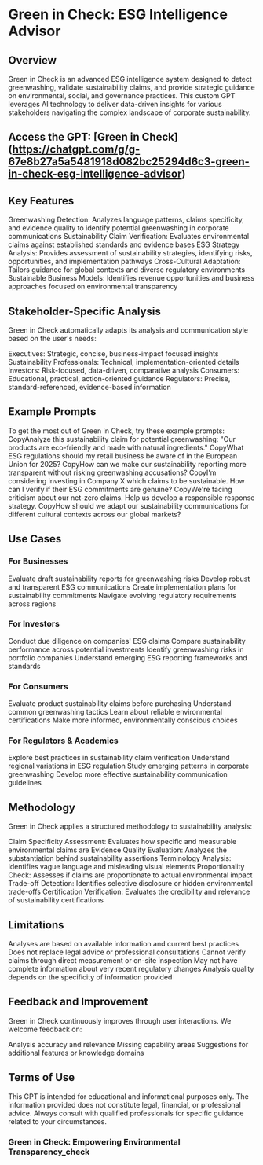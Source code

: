 # Green in Check: ESG Intelligence Advisor
## Overview
Green in Check is an advanced ESG intelligence system designed to detect greenwashing, validate sustainability claims, and provide strategic guidance on environmental, social, and governance practices. This custom GPT leverages AI technology to deliver data-driven insights for various stakeholders navigating the complex landscape of corporate sustainability.

## Access the GPT: [Green in Check] (https://chatgpt.com/g/g-67e8b27a5a5481918d082bc25294d6c3-green-in-check-esg-intelligence-advisor)
## Key Features

Greenwashing Detection: Analyzes language patterns, claims specificity, and evidence quality to identify potential greenwashing in corporate communications
Sustainability Claim Verification: Evaluates environmental claims against established standards and evidence bases
ESG Strategy Analysis: Provides assessment of sustainability strategies, identifying risks, opportunities, and implementation pathways
Cross-Cultural Adaptation: Tailors guidance for global contexts and diverse regulatory environments
Sustainable Business Models: Identifies revenue opportunities and business approaches focused on environmental transparency

## Stakeholder-Specific Analysis
Green in Check automatically adapts its analysis and communication style based on the user's needs:

Executives: Strategic, concise, business-impact focused insights
Sustainability Professionals: Technical, implementation-oriented details
Investors: Risk-focused, data-driven, comparative analysis
Consumers: Educational, practical, action-oriented guidance
Regulators: Precise, standard-referenced, evidence-based information

## Example Prompts
To get the most out of Green in Check, try these example prompts:
CopyAnalyze this sustainability claim for potential greenwashing: "Our products are eco-friendly and made with natural ingredients."
CopyWhat ESG regulations should my retail business be aware of in the European Union for 2025?
CopyHow can we make our sustainability reporting more transparent without risking greenwashing accusations?
CopyI'm considering investing in Company X which claims to be sustainable. How can I verify if their ESG commitments are genuine?
CopyWe're facing criticism about our net-zero claims. Help us develop a responsible response strategy.
CopyHow should we adapt our sustainability communications for different cultural contexts across our global markets?
## Use Cases
### For Businesses

Evaluate draft sustainability reports for greenwashing risks
Develop robust and transparent ESG communications
Create implementation plans for sustainability commitments
Navigate evolving regulatory requirements across regions

### For Investors
Conduct due diligence on companies' ESG claims
Compare sustainability performance across potential investments
Identify greenwashing risks in portfolio companies
Understand emerging ESG reporting frameworks and standards

### For Consumers

Evaluate product sustainability claims before purchasing
Understand common greenwashing tactics
Learn about reliable environmental certifications
Make more informed, environmentally conscious choices

### For Regulators & Academics

Explore best practices in sustainability claim verification
Understand regional variations in ESG regulation
Study emerging patterns in corporate greenwashing
Develop more effective sustainability communication guidelines

## Methodology
Green in Check applies a structured methodology to sustainability analysis:

Claim Specificity Assessment: Evaluates how specific and measurable environmental claims are
Evidence Quality Evaluation: Analyzes the substantiation behind sustainability assertions
Terminology Analysis: Identifies vague language and misleading visual elements
Proportionality Check: Assesses if claims are proportionate to actual environmental impact
Trade-off Detection: Identifies selective disclosure or hidden environmental trade-offs
Certification Verification: Evaluates the credibility and relevance of sustainability certifications

## Limitations

Analyses are based on available information and current best practices
Does not replace legal advice or professional consultations
Cannot verify claims through direct measurement or on-site inspection
May not have complete information about very recent regulatory changes
Analysis quality depends on the specificity of information provided

## Feedback and Improvement
Green in Check continuously improves through user interactions. We welcome feedback on:

Analysis accuracy and relevance
Missing capability areas
Suggestions for additional features or knowledge domains

## Terms of Use
This GPT is intended for educational and informational purposes only. The information provided does not constitute legal, financial, or professional advice. Always consult with qualified professionals for specific guidance related to your circumstances.

### Green in Check: Empowering Environmental Transparency_check
